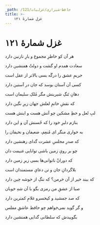 ```yaml
---
_path: /حافظ-شیرازی/غزلیات/121
title: >-
    غزل شمارهٔ ۱۲۱
---
```

# غزل شمارهٔ ۱۲۱

<div class="b" id="bn1"><div class="m1"><p>هر آن کو خاطرِ مجموع و یارِ نازنین دارد</p></div>
<div class="m2"><p>سعادت همدم او گشت و دولتْ همنشین دارد</p></div></div>
<div class="b" id="bn2"><div class="m1"><p>حریمِ عشق را درگَه بسی بالاتر از عقل است</p></div>
<div class="m2"><p>کسی آن آستان بوسد که جان در آستین دارد</p></div></div>
<div class="b" id="bn3"><div class="m1"><p>دهانِ تَنگِ شیرینش مگر مُلکِ سلیمان است</p></div>
<div class="m2"><p>که نقشِ خاتمِ لعلش جهان زیرِ نگین دارد</p></div></div>
<div class="b" id="bn4"><div class="m1"><p>لبِ لعل و خطِ مشکین چو آنش هست و اینش هست</p></div>
<div class="m2"><p>بنازم دلبرِ خود را که حُسنش آن و این دارد</p></div></div>
<div class="b" id="bn5"><div class="m1"><p>به خواری منگر ای مُنعِم، ضعیفان و نحیفان را</p></div>
<div class="m2"><p>که صدرِ مجلسِ عشرت گدای رهنشین دارد</p></div></div>
<div class="b" id="bn6"><div class="m1"><p>چو بر رویِ زمین باشی توانایی غنیمت دان</p></div>
<div class="m2"><p>که دورانْ ناتوانی‌ها بسی زیرِ زمین دارد</p></div></div>
<div class="b" id="bn7"><div class="m1"><p>بلاگردانِ جان و تن دعایِ مستمندان است</p></div>
<div class="m2"><p>که بیند خیر از آن خرمن؟ که ننگِ از خوشه چین دارد</p></div></div>
<div class="b" id="bn8"><div class="m1"><p>صبا از عشقِ من رمزی بگو با آن شهِ خوبان</p></div>
<div class="m2"><p>که صد جمشید و کیخسرو غلامِ کمترین دارد</p></div></div>
<div class="b" id="bn9"><div class="m1"><p>و گر گوید نمی‌خواهم چو حافظ عاشقِ مفلس</p></div>
<div class="m2"><p>بگوییدش که سلطانی گدایی همنشین دارد</p></div></div>
